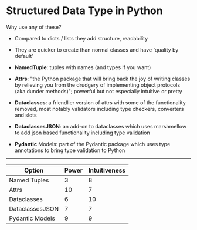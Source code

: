 # Structured Data Type in Python

Why use any of these?

- Compared to dicts / lists they add structure, readability
- They are quicker to create than normal classes and have 'quality by default'

- **NamedTuple**: tuples with names (and types if you want)
- **Attrs**: "the Python package that will bring back the joy of writing classes by relieving you from the drudgery of implementing object protocols (aka dunder methods)"; powerful but not especially intuitive or pretty
- **Dataclasses**: a friendlier version of attrs with some of the functionality removed, most notably validators including type checkers, converters and slots
- **DataclassesJSON**: an add-on to dataclasses which uses marshmellow to add json based functionality including type validation
- **Pydantic** Models: part of the Pydantic package which uses type annotations to bring type validation to Python

-----------------------------------

| Option          | Power    |  Intuitiveness   |
| --------------- | -------- | ---------------- |
| Named Tuples    |   3      |      8   |
| Attrs           |   10     |      7   |
| Dataclasses     |   6      |      10  |
| DataclassesJSON |   7      |      7   |
| Pydantic Models |   9      |      9   |
